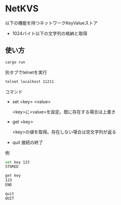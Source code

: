 NetKVS
=====


以下の機能を持つネットワークKeyValueストア
- 1024バイト以下の文字列の格納と取得


使い方
-----
```sh
cargo run
```

別タブでtelnetを実行
```sh
telnet localhost 11211
```

コマンド
- set <key\> <value\>

  <key\>に<value\>を設定。既に存在する場合は上書き

- get <key\>

  <key\>の値を取得。存在しない場合は空文字列が返る

- quit
  接続の終了


例
```sh
set key 123
STORED

get key
123
END

quit
QUIT
```

